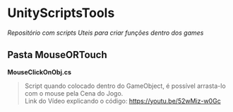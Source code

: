 # UnityScriptsTools

_Repositório com scripts Uteis para criar funções dentro dos games_


## Pasta MouseORTouch

**MouseClickOnObj.cs** 
> Script quando colocado dentro do GameObject, é possível arrasta-lo com o mouse pela Cena do Jogo.\
> Link do Vídeo explicando o código: https://youtu.be/52wMiz-w0Gc

